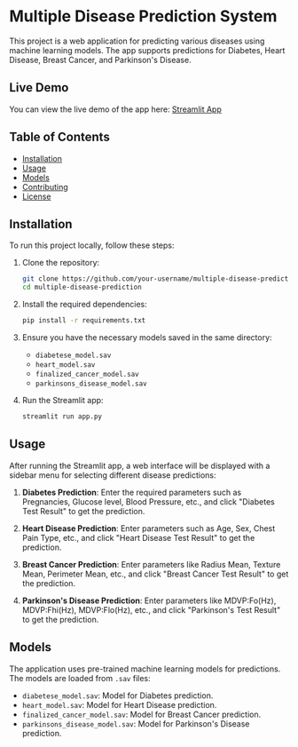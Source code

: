# Multiple Disease Prediction System

This project is a web application for predicting various diseases using machine learning models. The app supports predictions for Diabetes, Heart Disease, Breast Cancer, and Parkinson's Disease.



## Live Demo

You can view the live demo of the app here: [Streamlit App]([https://multiple-disease-prediction-web-app-tudfk3zpoycmmfccpnxj2s.streamlit.app/](https://multiple-disease-prediction-web-app-yhwy.onrender.com))

## Table of Contents
- [Installation](#installation)
- [Usage](#usage)
- [Models](#models)
- [Contributing](#contributing)
- [License](#license)

## Installation

To run this project locally, follow these steps:

1. Clone the repository:
    ```bash
    git clone https://github.com/your-username/multiple-disease-prediction.git
    cd multiple-disease-prediction
    ```

2. Install the required dependencies:
    ```bash
    pip install -r requirements.txt
    ```

3. Ensure you have the necessary models saved in the same directory:
    - `diabetese_model.sav`
    - `heart_model.sav`
    - `finalized_cancer_model.sav`
    - `parkinsons_disease_model.sav`

4. Run the Streamlit app:
    ```bash
    streamlit run app.py
    ```

## Usage

After running the Streamlit app, a web interface will be displayed with a sidebar menu for selecting different disease predictions:

1. **Diabetes Prediction**: Enter the required parameters such as Pregnancies, Glucose level, Blood Pressure, etc., and click "Diabetes Test Result" to get the prediction.

2. **Heart Disease Prediction**: Enter parameters such as Age, Sex, Chest Pain Type, etc., and click "Heart Disease Test Result" to get the prediction.

3. **Breast Cancer Prediction**: Enter parameters like Radius Mean, Texture Mean, Perimeter Mean, etc., and click "Breast Cancer Test Result" to get the prediction.

4. **Parkinson's Disease Prediction**: Enter parameters like MDVP:Fo(Hz), MDVP:Fhi(Hz), MDVP:Flo(Hz), etc., and click "Parkinson's Test Result" to get the prediction.

## Models

The application uses pre-trained machine learning models for predictions. The models are loaded from `.sav` files:
- `diabetese_model.sav`: Model for Diabetes prediction.
- `heart_model.sav`: Model for Heart Disease prediction.
- `finalized_cancer_model.sav`: Model for Breast Cancer prediction.
- `parkinsons_disease_model.sav`: Model for Parkinson's Disease prediction.






